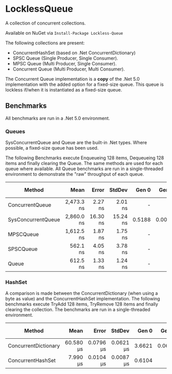 # LocklessQueue
A collection of concurrent collections.

Available on NuGet via ```Install-Package Lockless-Queue```

The following collections are present:
- ConcurrentHashSet (based on .Net ConcurrentDictionary)
- SPSC Queue (Single Producer, Single Consumer).
- MPSC Queue (Multi Producer, Single Consumer).
- Concurrent Queue (Multi Producer, Multi Consumer).

The Concurrent Queue implementation is a **copy** of the .Net 5.0 implementation with the added option for a fixed-size queue. This queue is lockless if/when it is instantiated as a fixed-size queue.

## Benchmarks
All benchmarks are run in a .Net 5.0 environment.

### Queues
SysConcurrentQueue and Queue are the built-in .Net types. Where possible, a fixed-size queue has been used.

The following Benchmarks execute Enqueueing 128 items, Dequeueing 128 items and finally clearing the Queue. The same methods are used for each queue where available. All Queue benchmarks are run in a single-threaded environment to demonstrate the "raw" throughput of each queue.

|             Method |       Mean |    Error |   StdDev |  Gen 0 |  Gen 1 | Gen 2 | Allocated |
|------------------- |-----------:|---------:|---------:|-------:|-------:|------:|----------:|
|    ConcurrentQueue | 2,473.3 ns |  2.27 ns |  2.01 ns |      - |      - |     - |         - |
| SysConcurrentQueue | 2,860.0 ns | 16.30 ns | 15.24 ns | 0.5188 | 0.0076 |     - |    4352 B |
|          MPSCQueue | 1,612.5 ns |  1.87 ns |  1.75 ns |      - |      - |     - |         - |
|          SPSCQueue |   562.1 ns |  4.05 ns |  3.78 ns |      - |      - |     - |         - |
|              Queue |   612.5 ns |  1.33 ns |  1.24 ns |      - |      - |     - |         - |

### HashSet
A comparison is made between the ConcurrentDictionary (when using a byte as value) and the ConcurrentHashSet implementation.
The following benchmarks execute TryAdd 128 items, TryRemove 128 items and finally clearing the collection. The benchmarks are run in a single-threaded environment.

|               Method |      Mean |     Error |    StdDev |  Gen 0 |  Gen 1 | Gen 2 | Allocated |
|--------------------- |----------:|----------:|----------:|-------:|-------:|------:|----------:|
| ConcurrentDictionary | 60.580 μs | 0.0796 μs | 0.0621 μs | 3.6621 | 0.0610 |     - |  30.14 KB |
|    ConcurrentHashSet |  7.990 μs | 0.0104 μs | 0.0087 μs | 0.6104 |      - |     - |      5 KB |
